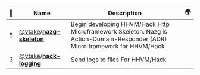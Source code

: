 |:star2: | Name | Description | 🌍|
|---|---|---|---|
|5|[@ytake](https://github.com/ytake)/[**nazg-skeleton**](https://github.com/ytake/nazg-skeleton)|Begin developing HHVM/Hack Http Microframework Skeleton. Nazg is Action-Domain-Responder (ADR) Micro framework for HHVM/Hack||
|3|[@ytake](https://github.com/ytake)/[**hack-logging**](https://github.com/ytake/hack-logging)|Send logs to files For HHVM/Hack||

